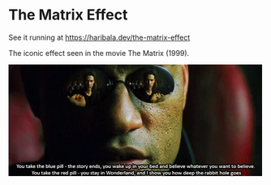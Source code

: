 # The Matrix Effect

See it running at https://haribala.dev/the-matrix-effect

The iconic effect seen in the movie The Matrix (1999).

<img src="./sunglasses.webp"/>
